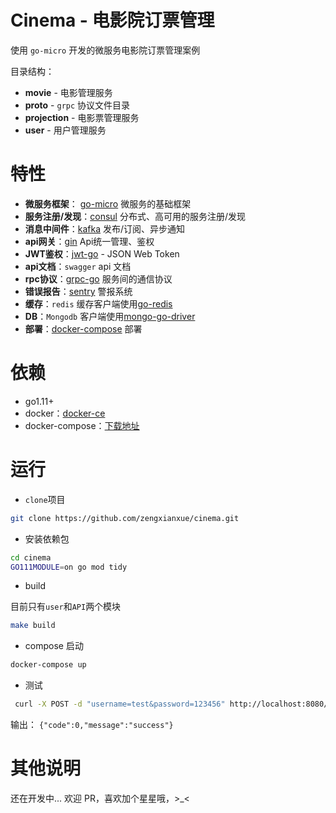 # Cinema - 电影院订票管理

使用 `go-micro` 开发的微服务电影院订票管理案例

目录结构：
- **movie** - 电影管理服务
- **proto** - `grpc` 协议文件目录
- **projection** - 电影票管理服务
- **user** - 用户管理服务

# 特性
- **微服务框架**： [go-micro](https://github.com/micro/go-micro) 微服务的基础框架
- **服务注册/发现**：[consul](https://github.com/hashicorp/consul) 分布式、高可用的服务注册/发现
- **消息中间件**：[kafka](https://github.com/apache/kafka) 发布/订阅、异步通知
- **api网关**：[gin](https://github.com/gin-gonic/gin) Api统一管理、鉴权
- **JWT鉴权**：[jwt-go](https://github.com/dgrijalva/jwt-go) - JSON Web Token
- **api文档**：`swagger` api 文档
- **rpc协议**：[grpc-go](https://github.com/grpc/grpc-go) 服务间的通信协议
- **错误报告**：[sentry](https://github.com/getsentry/raven-go) 警报系统
- **缓存**：`redis` 缓存客户端使用[go-redis](https://github.com/go-redis/redis)
- **DB**：`Mongodb` 客户端使用[mongo-go-driver](https://github.com/mongodb/mongo-go-driver)
- **部署**：[docker-compose](https://github.com/docker/compose) 部署

# 依赖
- go1.11+
- docker：[docker-ce](https://github.com/docker/docker-ce)
- docker-compose：[下载地址](https://github.com/docker/compose/releases)

# 运行
- `clone`项目
```bash
git clone https://github.com/zengxianxue/cinema.git
```
- 安装依赖包
```bash
cd cinema
GO111MODULE=on go mod tidy 
```
- build

目前只有`user`和`API`两个模块
```bash
make build
```
- compose 启动
```bash
docker-compose up
```
- 测试
```bash
 curl -X POST -d "username=test&password=123456" http://localhost:8080/api/v1/user/registry
```
输出： `{"code":0,"message":"success"}`

# 其他说明
还在开发中... 欢迎 PR，喜欢加个星星哦，>_< 